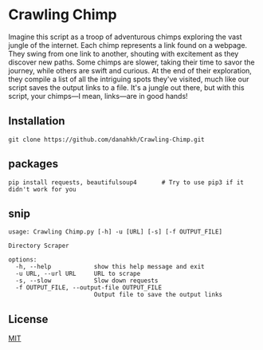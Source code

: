 # Crawling Chimp

Imagine this script as a troop of adventurous chimps exploring the vast jungle of the internet. Each chimp represents a link found on a webpage. They swing from one link to another, shouting with excitement as they discover new paths. Some chimps are slower, taking their time to savor the journey, while others are swift and curious. At the end of their exploration, they compile a list of all the intriguing spots they've visited, much like our script saves the output links to a file. It's a jungle out there, but with this script, your chimps—I mean, links—are in good hands!

## Installation

 
```
git clone https://github.com/danahkh/Crawling-Chimp.git
```

## packages 

```
pip install requests, beautifulsoup4       # Try to use pip3 if it didn't work for you
```

## snip

```
usage: Crawling Chimp.py [-h] -u [URL] [-s] [-f OUTPUT_FILE]

Directory Scraper

options:
  -h, --help            show this help message and exit
  -u URL, --url URL     URL to scrape
  -s, --slow            Slow down requests
  -f OUTPUT_FILE, --output-file OUTPUT_FILE
                        Output file to save the output links
```


## License

[MIT](https://choosealicense.com/licenses/mit/)
